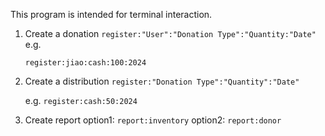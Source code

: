 This program is intended for terminal interaction.
1. Create a donation 
   `register:"User":"Donation Type":"Quantity:"Date"`
   e.g.
   
   `register:jiao:cash:100:2024`
2. Create a distribution 
   `register:"Donation Type":"Quantity":"Date"`

   e.g. 
   `register:cash:50:2024`
3. Create report
   option1:
   `report:inventory`
   option2:
   `report:donor`
